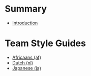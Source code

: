 # Summary

* [Introduction](README.md)

# Team Style Guides

* [Africaans (af)](/Africaans_af/README.md)
* [Dutch (nl)](/Dutch_nl/README.md)
* [Japanese (ja)](/Japanese_ja/README.md)
